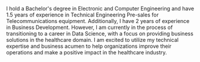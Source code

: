 I hold a Bachelor's degree in Electronic and Computer Engineering and have 1.5 years of experience in Technical Engineering Pre-sales for Telecommunications equipment. Additionally, I have 2 years of experience in Business Development. However, I am currently in the process of transitioning to a career in Data Science, with a focus on providing business solutions in the healthcare domain. I am excited to utilize my technical expertise and business acumen to help organizations improve their operations and make a positive impact in the healthcare industry.
